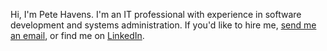 Hi, I'm Pete Havens. I'm an IT professional with experience in software development and systems administration. If you'd like to hire me, [send me an email](mailto:peter.havens@gmail.com), or find me on [LinkedIn](https://www.linkedin.com/in/peter-havens/).
